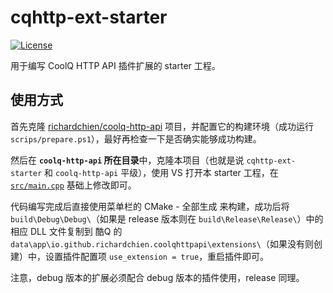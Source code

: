 # cqhttp-ext-starter

[![License](https://img.shields.io/badge/license-MIT%20License-blue.svg)](LICENSE)

用于编写 CoolQ HTTP API 插件扩展的 starter 工程。

## 使用方式

首先克隆 [richardchien/coolq-http-api](https://github.com/richardchien/coolq-http-api) 项目，并配置它的构建环境（成功运行 `scrips/prepare.ps1`），最好再检查一下是否确实能够成功构建。

然后在 **`coolq-http-api` 所在目录**中，克隆本项目（也就是说 `cqhttp-ext-starter` 和 `coolq-http-api` 平级），使用 VS 打开本 starter 工程，在 [`src/main.cpp`](src/main.cpp) 基础上修改即可。

代码编写完成后直接使用菜单栏的 CMake - 全部生成 来构建，成功后将 `build\Debug\Debug\`（如果是 release 版本则在 `build\Release\Release\`）中的相应 DLL 文件复制到 酷Q 的 `data\app\io.github.richardchien.coolqhttpapi\extensions\`（如果没有则创建）中，设置插件配置项 `use_extension = true`，重启插件即可。

注意，debug 版本的扩展必须配合 debug 版本的插件使用，release 同理。
